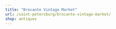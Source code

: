 ```yaml
---
title: "Brocante Vintage Market"
url: /saint-petersburg/brocante-vintage-market/
shop: antiques
---
```

